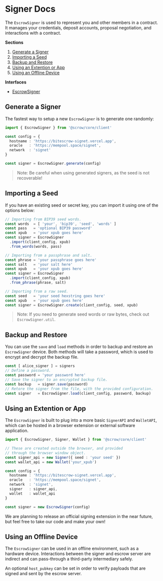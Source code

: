 # Signer Docs

The `EscrowSigner` is used to represent you and other members in a contract. It manages your credentials, deposit accounts, proposal negotiation, and interactions with a contract.

**Sections**

1. [Generate a Signer](#generate-a-signer)
2. [Importing a Seed](#importing-a-seed)
3. [Backup and Restore](#backup-and-restore)
4. [Using an Extention or App](#using-an-extention-or-app)  
5. [Using an Offline Device](#using-an-offline-device)  

**Interfaces**

- [EscrowSigner](./class/signer.md)

## Generate a Signer

The fastest way to setup a new `EscrowSigner` is to generate one randomly:

```ts
import { EscrowSigner } from '@scrow/core/client'

const config = {
  hostname : 'https://bitescrow-signet.vercel.app',
  oracle   : 'https://mempool.space/signet',
  network  : 'signet'
}

const signer = EscrowSigner.generate(config)
```

> Note: Be careful when using generated signers, as the seed is not recoverable!

## Importing a Seed

If you have an existing seed or secret key, you can import it using one of the options below:

```ts
// Importing from BIP39 seed words.
const words  = [ 'your', 'bip39', 'seed', 'words' ]
const pass   = 'optional BIP39 password'
const xpub   = 'your xpub goes here'
const signer = EscrowSigner
  .import(client_config, xpub)
  .from_words(words, pass)
```

```ts
// Importing from a passphrase and salt.
const phrase = 'your passphrase goes here'
const salt   = 'your salt here'
const xpub   = 'your xpub goes here'
const signer = EscrowSigner
  .import(client_config, xpub)
  .from_phrase(phrase, salt)
```

```ts
// Importing from a raw seed.
const seed   = 'your seed hexstring goes here'
const xpub   = 'your xpub goes here'
const signer = EscrowSigner.create(client_config, seed, xpub)
```

> Note: If you need to generate seed words or raw bytes, check out `EscrowSigner.util`.

## Backup and Restore

You can use the `save` and `load` methods in order to backup and restore an `EscrowSigner` device. Both methods will take a password, which is used to encrypt and decrypt the backup file.

```ts
const [ alice_signer ] = signers
// Define a password.
const password = 'your password here'
// Save the signer to an encrypted backup file.
const backup   = signer.save(password)
// Retore the signer from the file, with the provided configuration.
const signer   = EscrowSigner.load(client_config, password, backup)
```

## Using an Extention or App

The `EscrowSigner` is built to plug into a more basic `SignerAPI` and `WalletAPI`, which can be hosted in a browser extension or external software application.

```ts
import { EscrowSigner, Signer, Wallet } from '@scrow/core/client'

// These are created outside the browser, and provided
// through the browser window object.
const signer_api = new Signer({ seed : 'your seed' })
const wallet_api = new Wallet('your_xpub')

const config = {
  hostname : 'https://bitescrow-signet.vercel.app',
  oracle   : 'https://mempool.space/signet',
  network  : 'signet',
  signer   : signer_api,
  wallet   : wallet_api
}

const signer = new EscrowSigner(config)
```

We are planning to release an official signing extension in the near future, but feel free to take our code and make your own!

## Using an Offline Device

The `EscrowSigner` can be used in an offline environment, such as a hardware device. Interactions between the signer and escrow server are indirect and can pass-through a third-party intermediary safely.

An optional `host_pubkey` can be set in order to verify payloads that are signed and sent by the escrow server.
